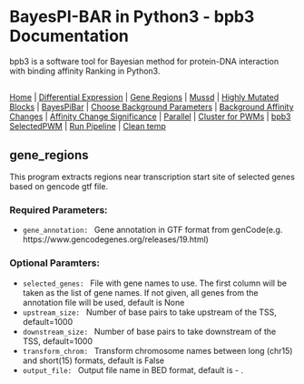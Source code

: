 # BayesPI-BAR in Python3 - bpb3 Documentation

bpb3 is a software tool for Bayesian method for protein-DNA interaction with binding affinity Ranking in Python3.

##
[Home](index.md) | [Differential Expression](differential_expression.md) | [Gene Regions](gene_regions.md) | [Mussd](mussd.md) | [Highly Mutated Blocks](highly_mutated_blocks.md) | [BayesPiBar](bayespi_bar.md) | [Choose Background Parameters](choose_background_parameters.md) | [Background Affinity Changes](background_affinity_changes.md) | [Affinity Change Significance](affinity_change_significance_test.md) | [Parallel](parallel.md) | [Cluster for PWMs](make_cluster4pwm.md) | [bpb3 SelectedPWM](bpb3selectedPWM.md) | [Run Pipeline](run_pipeline.md) | [Clean temp](clean_tmp.md) 
##


## gene_regions
<p>This program extracts regions near transcription start site of selected genes based on gencode gtf file. </p>

### Required Parameters:
<ul>
  <li><code>gene_annotation: </code> Gene annotation in GTF format from genCode(e.g. https://www.gencodegenes.org/releases/19.html)</li>
 </ul>

### Optional Paramters:


<ul>
  <li><code>selected_genes: </code> File with gene names to use. The first column will be taken as the list of gene names. If not given, all genes from the annotation file will be used, default is None</li>
  <li><code>upstream_size: </code> Number of base pairs to take upstream of the TSS, default=1000</li>
<li><code>downstream_size: </code> Number of base pairs to take downstream of the TSS, default=1000</li>
  <li><code>transform_chrom: </code> Transform chromosome names between long (chr15) and short(15) formats, default is False</li>
<li><code>output_file: </code> Output file name in BED format, default is - . </li>
  
 </ul>
 
 
